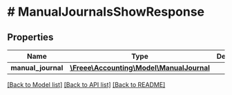 # # ManualJournalsShowResponse

## Properties

Name | Type | Description | Notes
------------ | ------------- | ------------- | -------------
**manual_journal** | [**\Freee\Accounting\Model\ManualJournal**](ManualJournal.md) |  | 

[[Back to Model list]](../../README.md#documentation-for-models) [[Back to API list]](../../README.md#documentation-for-api-endpoints) [[Back to README]](../../README.md)



